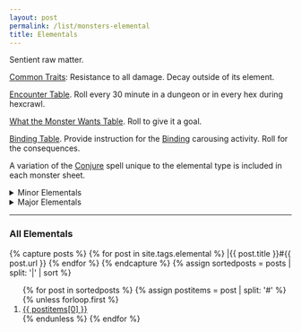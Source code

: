 ```yaml
---
layout: post
permalink: /list/monsters-elemental
title: Elementals
---
```


Sentient raw matter.

<ins>Common Traits</ins>: Resistance to all damage. Decay outside of its element.

<ins>Encounter Table</ins>. Roll every 30 minute in a dungeon or in every hex during hexcrawl.

<ins>What the Monster Wants Table</ins>. Roll to give it a goal.

<ins>Binding Table</ins>. Provide instruction for the [Binding](https://saltygoo.github.io/2020/11/10/extra-rules/#between-adventures) carousing activity. Roll for the consequences.

A variation of the [Conjure](https://saltygoo.github.io/2020/11/12/conjure/) spell unique to the elemental type is included in each monster sheet.

<details markdown="1">
<summary>Minor Elementals</summary>
{% capture posts %}
{% for post in site.posts %}
    {% if post.tags contains "elemental" and post.tags contains "greater" %}
    |{{ post.title }}#{{ post.url }}
    {% endif %}
{% endfor %}
{% endcapture %}
{% assign sortedposts = posts | split: '|' | sort %}
<ol>
{% for post in sortedposts %}
{% assign postitems = post | split: '#' %}
{% unless forloop.first %}
  <li> <a href="{{ postitems[1] }}"> {{ postitems[0] }}</a></li>
{% endunless %}
{% endfor %}
</ol>
</details>

<details markdown="1">
<summary>Major Elementals</summary>
{% capture posts %}
{% for post in site.posts %}
    {% if post.tags contains "elemental" and post.tags contains "lesser" %}
    |{{ post.title }}#{{ post.url }}
    {% endif %}
{% endfor %}
{% endcapture %}
{% assign sortedposts = posts | split: '|' | sort %}
<ol>
{% for post in sortedposts %}
{% assign postitems = post | split: '#' %}
{% unless forloop.first %}
  <li> <a href="{{ postitems[1] }}"> {{ postitems[0] }}</a></li>
{% endunless %}
{% endfor %}
</ol>
</details>

---

### All Elementals

{% capture posts %}
  {% for post in site.tags.elemental %}
    |{{ post.title }}#{{ post.url }}
  {% endfor %}
{% endcapture %}
{% assign sortedposts = posts | split: '|' | sort %}
<ol>
{% for post in sortedposts %}
{% assign postitems = post | split: '#' %}
{% unless forloop.first %}
  <li> <a href="{{ postitems[1] }}"> {{ postitems[0] }}</a></li>
{% endunless %}
{% endfor %}
</ol>
 
